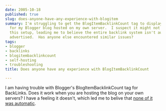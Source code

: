 ```yaml
---
date: 2005-10-18
published: true
slug: does-anyone-have-any-experience-with-blogitem
summary: I'm struggling to get the BlogItemBacklinkCount tag to display backlink counts
  for my Blogger blog hosted on my own server.  I suspect it might not function in
  this setup, leading me to believe the entire backlink system isn't automatic as
  advertised.  Has anyone else encountered similar issues?
tags:
- blogger
- backlinks
- blogitembacklinkcount
- self-hosting
- troubleshooting
title: Does anyone have any experience with BlogItemBacklinkCount

---
```

I am having trouble with Blogger's BlogItemBacklinkCount tag for BackLinks.  Does it work when you are hosting the blog on your own servers?  I have a feeling it doesn't, which led me to belive that <a href="http://www.kinlan.co.uk/2005/10/why-i-dont-like-blogger-backlinks.html" title="I don't like Backlinks">none of it was automatic</a>.<p />

